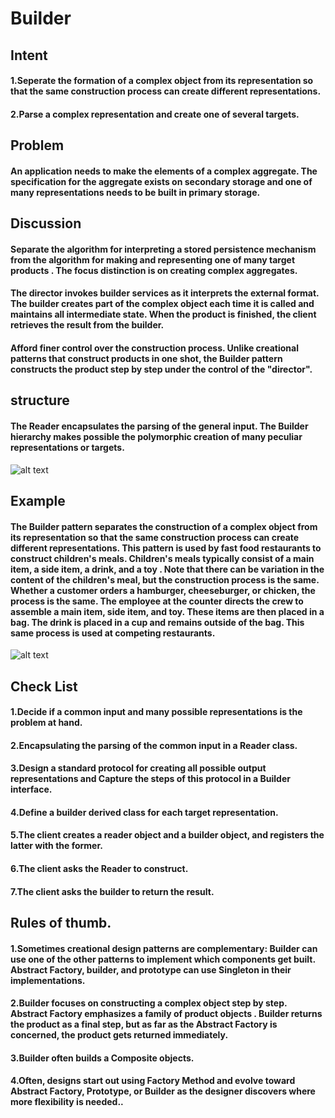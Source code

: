 
 # Builder
 
 ## Intent
 
#### 1.Seperate the formation of a complex object from its representation so that the same construction process can create different representations.
#### 2.Parse a complex representation and create one of several targets.

## Problem

#### An application needs to make the elements of a complex aggregate. The specification for the aggregate exists on secondary storage and one of many representations needs to be built in primary storage.

## Discussion

#### Separate the algorithm for interpreting a stored persistence mechanism from the algorithm for making and representing one of many target products . The focus distinction is on creating complex aggregates.

#### The director invokes builder services as it interprets the external format. The builder creates part of the complex object each time it is called and maintains all intermediate state. When the product is finished, the client retrieves the result from the builder.

#### Afford finer control over the construction process. Unlike creational patterns that construct products in one shot, the Builder pattern constructs the product step by step under the control of the "director".

## structure


#### The Reader encapsulates the parsing of the general input. The Builder hierarchy makes possible the polymorphic creation of many peculiar representations or targets.


![alt text](https://sourcemaking.com/files/v2/content/patterns/Builder.svg)


## Example

#### The Builder pattern separates the construction of a complex object from its representation so that the same construction process can create different representations. This pattern is used by fast food restaurants to construct children's meals. Children's meals typically consist of a main item, a side item, a drink, and a toy . Note that there can be variation in the content of the children's meal, but the construction process is the same. Whether a customer orders a hamburger, cheeseburger, or chicken, the process is the same. The employee at the counter directs the crew to assemble a main item, side item, and toy. These items are then placed in a bag. The drink is placed in a cup and remains outside of the bag. This same process is used at competing restaurants.

![alt text](https://sourcemaking.com/files/v2/content/patterns/Builder_example1.svg)

## Check List

#### 1.Decide if a common input and many possible representations is the problem at hand.
#### 2.Encapsulating the parsing of the common input in a Reader class.
#### 3.Design a standard protocol for creating all possible output representations and Capture the steps of this protocol in a Builder interface.
#### 4.Define a builder derived class for each target representation.
#### 5.The client creates a reader object and a builder object, and registers the latter with the former.
#### 6.The client asks the Reader to construct.
#### 7.The client asks the builder to return the  result.
## Rules of thumb.

#### 1.Sometimes creational design patterns are complementary: Builder can use one of the other patterns to implement which components get built. Abstract Factory, builder, and prototype can use Singleton in their implementations.
#### 2.Builder focuses on constructing a complex object step by step. Abstract Factory emphasizes a family of product objects . Builder returns the product as a final step, but as far as the Abstract Factory is concerned, the product gets returned immediately.
#### 3.Builder  often  builds a Composite objects.
#### 4.Often, designs start out using Factory Method and evolve toward Abstract Factory, Prototype, or Builder as the designer discovers where more flexibility is needed..
